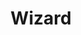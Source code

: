 ---
title: Wizard
issue: 27
issue_nr: 27
full_title: ""
subtitle: ""
story_arc: ""
crossover: ""
variant: ""
publisher: Wizard Press
release_date: Nov 1993
release_year: 1993
genre: Hobby
format: Magazine
pages: 228
signed_by: ""
price: 3.95
---
